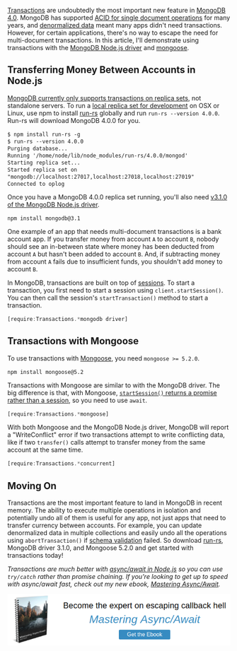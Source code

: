 [Transactions](https://www.mongodb.com/transactions) are undoubtedly the most
important new feature in [MongoDB 4.0](https://www.mongodb.com/mongodb-4.0).
MongoDB has supported [ACID for single document operations](https://docs.mongodb.com/manual/core/write-operations-atomicity/) for many years, and [denormalized data](http://thecodebarbarian.com/managing-embedded-documents-with-monogram) meant many apps didn't need transactions. However, for certain applications,
there's no way to escape the need for multi-document transactions. In this
article, I'll demonstrate using transactions with the [MongoDB Node.js driver](http://npmjs.com/package/mongodb) and [mongoose](https://www.npmjs.com/package/mongoose).

Transferring Money Between Accounts in Node.js
----------------------------------------------

[MongoDB currently only supports transactions on replica sets](https://docs.mongodb.com/manual/replication/#transactions), not standalone servers. To run a [local replica set for development](/introducing-run-rs-zero-config-mongodb-runner.html) on OSX or Linux, use npm to install [run-rs](https://www.npmjs.com/package/run-rs) globally and run `run-rs --version 4.0.0`. Run-rs will download MongoDB 4.0.0 for you.

```
$ npm install run-rs -g
$ run-rs --version 4.0.0
Purging database...
Running '/home/node/lib/node_modules/run-rs/4.0.0/mongod'
Starting replica set...
Started replica set on "mongodb://localhost:27017,localhost:27018,localhost:27019"
Connected to oplog
```

Once you have a MongoDB 4.0.0 replica set running, you'll also need [v3.1.0 of the MongoDB Node.js driver](https://www.npmjs.com/package/mongodb).

```
npm install mongodb@3.1
```

One example of an app that needs multi-document transactions is a bank account
app. If you transfer money from account `A` to account `B`, nobody should see an
in-between state where money has been deducted from account `A` but hasn't
been added to account `B`. And, if subtracting money from account `A` fails due
to insufficient funds, you shouldn't add money to account `B`.

In MongoDB, transactions are built on top of [sessions](https://docs.mongodb.com/manual/reference/server-sessions/). To
start a transaction, you first need to start a session using `client.startSession()`. You can then call the session's `startTransaction()`
method to start a transaction.

```javascript
[require:Transactions.*mongodb driver]
```

Transactions with Mongoose
--------------------------

To use transactions with [Mongoose](http://mongoosejs.com/), you need `mongoose >= 5.2.0`.

```
npm install mongoose@5.2
```

Transactions with Mongoose are similar to with the MongoDB driver. The big
difference is that, with Mongoose, [`startSession()` returns a promise rather than a session](http://mongoosejs.com/docs/api.html#startsession_startSession),
so you need to use `await`.

```javascript
[require:Transactions.*mongoose]
```

With both Mongoose and the MongoDB Node.js driver, MongoDB will report a
"WriteConflict" error if two transactions attempt to write conflicting data,
like if two `transfer()` calls attempt to transfer money from the same account
at the same time.

```javascript
[require:Transactions.*concurrent]
```

Moving On
---------

Transactions are the most important feature to land in MongoDB in recent memory.
The ability to execute multiple operations in isolation and potentially undo
all of them is useful for any app, not just apps that need to transfer currency
between accounts. For example, you can update denormalized data in multiple
collections and easily undo all the operations using `abortTransaction()` if
[schema validation](https://docs.mongodb.com/manual/core/schema-validation/) failed. So download [run-rs](https://www.npmjs.com/package/run-rs),
MongoDB driver 3.1.0, and Mongoose 5.2.0 and get started with transactions today!

_Transactions are much better with [async/await in Node.js](http://thecodebarbarian.com/common-async-await-design-patterns-in-node.js.html) so you can use `try/catch` rather than promise chaining.
If you're looking to get up to speed with async/await fast, check out
my new ebook, [Mastering Async/Await](http://asyncawait.net/)._

<a href="http://asyncawait.net/?utm_source=thecodebarbarian&utm_campaign=trailingbanner" class="async-await-banner"><img src="/images/asyncawait.png"/></a>
